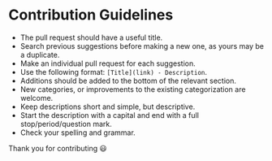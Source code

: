 # Contribution Guidelines
- The pull request should have a useful title.
- Search previous suggestions before making a new one, as yours may be a duplicate.
- Make an individual pull request for each suggestion.
- Use the following format: `[Title](link) - Description`.
- Additions should be added to the bottom of the relevant section.
- New categories, or improvements to the existing categorization are welcome.
- Keep descriptions short and simple, but descriptive.
- Start the description with a capital and end with a full stop/period/question mark.
- Check your spelling and grammar.

Thank you for contributing 😃